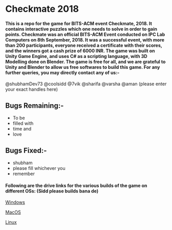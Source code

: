 # Checkmate 2018

#### This is a repo for the game for BITS-ACM event Checkmate, 2018. It contains interactive puzzles which one needs to solve in order to gain points. Checkmate was an official BITS-ACM Event conducted on IPC Lab Computers on 8th September, 2018. It was a successful event, with more than 200 participants, everyone received a certificate with their scores, and the winners got a cash prize of 6000 INR. The game was built on Unity Game Engine, and uses C# as a scripting language, with 3D Modelling done on Blender. The game is free for all, and we are grateful to Unity and Blender to allow us free softwares to build this game. For any further queries, you may directly contact any of us:-
@shubhamDev73
@coolsidd
@7vik
@sharifa
@varsha
@aman   (please enter your exact handles here)

## Bugs Remaining:-
* To be
* filled with
* time and
* love

## Bugs Fixed:-
* shubham 
* please fill whichever you 
* remember

#### Following are the drive links for the various builds of the game on different OSs: (Sidd please builds bana de)
[Windows](drive.link)

[MacOS](2drive.link)

[Linux](3drive.link)

